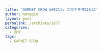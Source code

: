 ```yaml
---
title: 'GARNET CROW &#8211; この手を伸ばせば'
author: netggio
layout: post
permalink: /archives/1877
categories:
  - 음악
tags:
  - GARNET CROW
---
```

